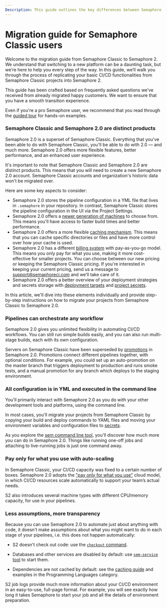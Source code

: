 ```yaml
---
Description: This guide outlines the key differences between Semaphore Classic and Semaphore 2.0, and provides you with instructions for migrating from Semaphore Classic to Semaphore 2.0.
---
```


# Migration guide for Semaphore Classic users

Welcome to the migration guide from Semaphore Classic to Semaphore 2. 
We understand that switching to a new platform can be a daunting task, 
but we’re here to help you every step of the way. In this guide, 
we’ll walk you through the process of replicating your basic CI/CD functionalities from Semaphore Classic projects into Semaphore 2.

This guide has been crafted based on frequently asked questions we’ve received from already migrated happy customers. 
We want to ensure that you have a smooth transition experience.

Even if you're a pro Semaphore user, we recommend that you read through the
[guided tour](https://docs.semaphoreci.com/guided-tour/getting-started/) for
hands-on examples.

### Semaphore Classic and Semaphore 2.0 are distinct products

Semaphore 2.0 is a superset of Semaphore Classic. 
Everything that you've been able to do with Semaphore Classic, you'll be able to do with 2.0 — and much more. 
Semaphore 2.0 offers more flexible features, better performance, and an enhanced user experience.

It's important to note that Semaphore Classic and Semaphore 2.0 are distinct products. 
This means that you will need to create a new Semaphore 2.0 account. 
Semaphore Classic accounts and organization's historic data won't be migrated over.

Here are some key aspects to consider:

- Semaphore 2.0 stores the pipeline configuration in a YML file that lives in `.semaphore` in your repository. 
In contrast, Semaphore Classic stores the pipeline configuration in the UI via the Project Settings.
- Semaphore 2.0 offers a [newer generation of machines][machine-type] to choose from.
This means you'll have access to faster build times and better performance.
- Semaphore 2.0 offers a more flexible [caching mechanism][caching]. 
This means that you can cache specific directories or files and have more control over how your cache is used.
- Semaphore 2.0 has a different [billing system][billing] with pay-as-you-go model.
This means you only pay for what you use, making it more cost-effective for smaller projects. 
You can choose between our new pricing or keeping the Semaphore Classic pricing. 
If you're interested in keeping your current pricing, send us a message to support@semaphoreci.com and we’ll take care of it.
- Semaphore 2.0 offers a better overview of your deployment strategies and secrets storage with [deployment targets][deployment-targets] and [project secrets][project-secrets].

In this article, we'll dive into these elements individually and provide step-by-step instructions 
on how to migrate your projects from Semaphore Classic to Semaphore 2.0.


### Pipelines can orchestrate any workflow

Semaphore 2.0 gives you unlimited flexibility in automating CI/CD workflows. You
can still run simple builds easily, and you can also run multi-stage builds, each
with its own configuration.

Servers on Semaphore Classic have been superseded by
[promotions](https://docs.semaphoreci.com/essentials/deploying-with-promotions/)
in Semaphore 2.0. Promotions connect different pipelines together, with optional 
conditions. For example, you could set up an auto-promotion on the master branch 
that triggers deployment to production and runs smoke tests, and a manual promotion 
for any branch which deploys to the staging environment.

### All configuration is in YML and executed in the command line

You'll primarily interact with Semaphore 2.0 as you do with your other development
tools and platforms, using the command line.

In most cases, you'll migrate your projects from Semaphore Classic by copying
your build and deploy commands to YAML files and moving your environment variables 
and configuration files to [secrets](../essentials/environment-variables.md).

As you explore the [sem command line tool](https://docs.semaphoreci.com/reference/sem-command-line-tool/),
you'll discover how much more you can do in Semaphore 2.0. Things like running
one-off jobs and attaching to live-running jobs is just one command away.

### Pay only for what you use with auto-scaling

In Semaphore Classic, your CI/CD capacity was fixed to a certain number of
boxes. Semaphore 2.0 adopts the ["pay only for what you use"][pricing]
cloud model, in which CI/CD resources scale automatically to support your
team’s actual needs.

S2 also introduces several machine types with different CPU/memory capacity,
for use in your pipelines.

### Less assumptions, more transparency

Because you can use Semaphore 2.0 to automate just about anything with code, it
doesn't make assumptions about what you might want to do in each stage of your
pipelines, i.e. this does not happen automatically:

- S2 doesn't check out code: use the [`checkout` command](https://docs.semaphoreci.com/reference/toolbox-reference/#libcheckout).

- Databases and other services are disabled by default: use [`sem-service`
  tool][sem-service]
  to start them.

- Dependencies are not cached by default: see the
  [caching guide](https://docs.semaphoreci.com/essentials/caching-dependencies-and-directories/)
  and examples in the Programming Languages category.

S2 job logs provide much more information about your CI/CD environment in an
easy-to-use, full-page format. For example, you will see exactly how long it
takes Semaphore to start your job and all the details of environment
preparation.


[sem-service]: https://docs.semaphoreci.com/ci-cd-environment/sem-service-managing-databases-and-services-on-linux/
[machine-type]: https://docs.semaphoreci.com/ci-cd-environment/machine-types/
[caching]: https://docs.semaphoreci.com/essentials/caching-dependencies-and-directories/
[billing]: https://docs.semaphoreci.com/account-management/billing-overview/
[signup]: https://semaphoreci.com/signup
[pricing]: https://semaphoreci.com/pricing
[deployment-targets]: https://semaphoreci.com/blog/deployment-targets
[project-secrets]: https://semaphoreci.com/blog/project-secrets

